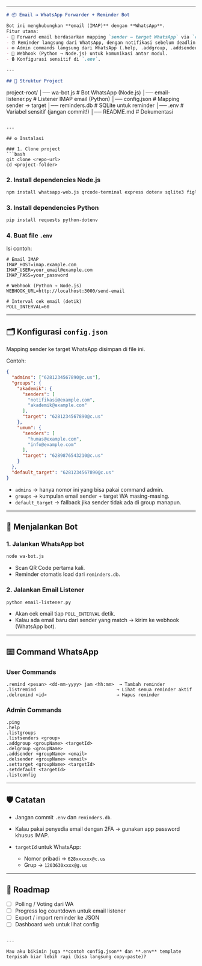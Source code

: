 
---

```markdown
# 📦 Email → WhatsApp Forwarder + Reminder Bot  

Bot ini menghubungkan **email (IMAP)** dengan **WhatsApp**.  
Fitur utama:  
- 🔄 Forward email berdasarkan mapping `sender → target WhatsApp` via `config.json`.  
- ⏰ Reminder langsung dari WhatsApp, dengan notifikasi sebelum deadline.  
- ⚙️ Admin commands langsung dari WhatsApp (.help, .addgroup, .addsender, dst).  
- 📡 Webhook (Python → Node.js) untuk komunikasi antar modul.  
- 🔒 Konfigurasi sensitif di `.env`.  

---

## 📂 Struktur Project
```

project-root/
│── wa-bot.js         # Bot WhatsApp (Node.js)
│── email-listener.py # Listener IMAP email (Python)
│── config.json       # Mapping sender → target
│── reminders.db      # SQLite untuk reminder
│── .env              # Variabel sensitif (jangan commit!)
│── README.md         # Dokumentasi

````

---

## ⚙️ Instalasi

### 1. Clone project
```bash
git clone <repo-url>
cd <project-folder>
````

### 2. Install dependencies Node.js

```bash
npm install whatsapp-web.js qrcode-terminal express dotenv sqlite3 figlet chalk
```

### 3. Install dependencies Python

```bash
pip install requests python-dotenv
```

### 4. Buat file `.env`

Isi contoh:

```env
# Email IMAP
IMAP_HOST=imap.example.com
IMAP_USER=your_email@example.com
IMAP_PASS=your_password

# Webhook (Python → Node.js)
WEBHOOK_URL=http://localhost:3000/send-email

# Interval cek email (detik)
POLL_INTERVAL=60
```

---

## 🗂️ Konfigurasi `config.json`

Mapping sender ke target WhatsApp disimpan di file ini.

Contoh:

```json
{
  "admins": ["6281234567890@c.us"],
  "groups": {
    "akademik": {
      "senders": [
        "notifikasi@example.com",
        "akademik@example.com"
      ],
      "target": "6281234567890@c.us"
    },
    "umum": {
      "senders": [
        "humas@example.com",
        "info@example.com"
      ],
      "target": "6289876543210@c.us"
    }
  },
  "default_target": "6281234567890@c.us"
}
```

* `admins` → hanya nomor ini yang bisa pakai command admin.
* `groups` → kumpulan email sender + target WA masing-masing.
* `default_target` → fallback jika sender tidak ada di group manapun.

---

## 🚀 Menjalankan Bot

### 1. Jalankan WhatsApp bot

```bash
node wa-bot.js
```

* Scan QR Code pertama kali.
* Reminder otomatis load dari `reminders.db`.

### 2. Jalankan Email Listener

```bash
python email-listener.py
```

* Akan cek email tiap `POLL_INTERVAL` detik.
* Kalau ada email baru dari sender yang match → kirim ke webhook (WhatsApp bot).

---

## ⌨️ Command WhatsApp

### User Commands

```
.remind <pesan> <dd-mm-yyyy> jam <hh:mm>  → Tambah reminder
.listremind                              → Lihat semua reminder aktif
.delremind <id>                          → Hapus reminder
```

### Admin Commands

```
.ping
.help
.listgroups
.listsenders <group>
.addgroup <groupName> <targetId>
.delgroup <groupName>
.addsender <groupName> <email>
.delsender <groupName> <email>
.settarget <groupName> <targetId>
.setdefault <targetId>
.listconfig
```

---

## 🛡️ Catatan

* Jangan commit `.env` dan `reminders.db`.
* Kalau pakai penyedia email dengan 2FA → gunakan app password khusus IMAP.
* `targetId` untuk WhatsApp:

  * Nomor pribadi → `628xxxxxx@c.us`
  * Grup → `1203630xxxx@g.us`

---

## 📌 Roadmap

* [ ] Polling / Voting dari WA
* [ ] Progress log countdown untuk email listener
* [ ] Export / import reminder ke JSON
* [ ] Dashboard web untuk lihat config

```

---

Mau aku bikinin juga **contoh config.json** dan **.env** template terpisah biar lebih rapi (bisa langsung copy-paste)?
```
